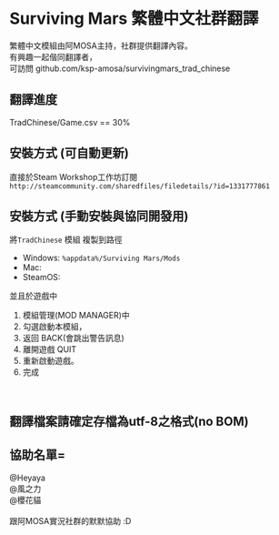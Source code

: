 # Surviving Mars 繁體中文社群翻譯 

繁體中文模組由阿MOSA主持，社群提供翻譯內容。<br />
有興趣一起偕同翻譯者，<br />
可訪問 github.com/ksp-amosa/survivingmars_trad_chinese <br />

## 翻譯進度
TradChinese/Game.csv == 30%

## 安裝方式 (可自動更新)
直接於Steam Workshop工作坊訂閱
`http://steamcommunity.com/sharedfiles/filedetails/?id=1331777861`

## 安裝方式 (手動安裝與協同開發用)
將`TradChinese` 模組 複製到路徑
* Windows: `%appdata%/Surviving Mars/Mods` <br />
* Mac:  <br />
* SteamOS:  <br />

並且於遊戲中 
1. 模組管理(MOD MANAGER)中
2. 勾選啟動本模組，
3. 返回 BACK(會跳出警告訊息)
4. 離開遊戲 QUIT
4. 重新啟動遊戲。
5. 完成
<br />


## 翻譯檔案請確定存檔為utf-8之格式(no BOM)

## 協助名單= 
@Heyaya<br />
@風之力<br />
@櫻花貓<br />
<br />
跟阿MOSA實況社群的默默協助 :D<br />
